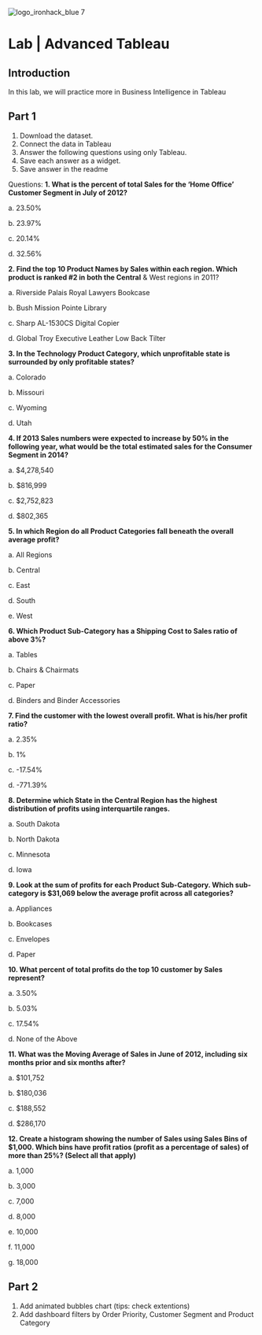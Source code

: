 ![logo_ironhack_blue 7](https://user-images.githubusercontent.com/23629340/40541063-a07a0a8a-601a-11e8-91b5-2f13e4e6b441.png)

# Lab | Advanced Tableau

## Introduction

In this lab, we will practice more in Business Intelligence in Tableau



## Part 1

1. Download the dataset.
2. Connect the data in Tableau
3. Answer the following questions using only Tableau. 
4. Save each answer as a widget. 
5. Save answer in the readme

Questions:
**1. What is the percent of total Sales for the ‘Home Office’ Customer Segment in July of 2012?**

a. 23.50%

b. 23.97%

c. 20.14%

d. 32.56%

**2. Find the top 10 Product Names by Sales within each region. Which product is ranked #2 in both the Central**
& West regions in 2011?

a. Riverside Palais Royal Lawyers Bookcase

b. Bush Mission Pointe Library

c. Sharp AL-1530CS Digital Copier

d. Global Troy Executive Leather Low Back Tilter

**3. In the Technology Product Category, which unprofitable state is surrounded by only profitable states?**

a. Colorado

b. Missouri

c. Wyoming

d. Utah

**4. If 2013 Sales numbers were expected to increase by 50% in the following year, what would be the total
estimated sales for the Consumer Segment in 2014?**

a. $4,278,540

b. $816,999

c. $2,752,823

d. $802,365

**5. In which Region do all Product Categories fall beneath the overall average profit?**

a. All Regions

b. Central

c. East

d. South

e. West

**6. Which Product Sub-Category has a Shipping Cost to Sales ratio of above 3%?**

a. Tables

b. Chairs & Chairmats

c. Paper

d. Binders and Binder Accessories

**7. Find the customer with the lowest overall profit. What is his/her profit ratio?**

a. 2.35%

b. 1%

c. -17.54%

d. -771.39%

**8. Determine which State in the Central Region has the highest distribution of profits using interquartile
ranges.**

a. South Dakota

b. North Dakota

c. Minnesota

d. Iowa

**9. Look at the sum of profits for each Product Sub-Category. Which sub-category is $31,069 below the
average profit across all categories?**

a. Appliances

b. Bookcases

c. Envelopes

d. Paper

**10. What percent of total profits do the top 10 customer by Sales represent?**

a. 3.50%

b. 5.03%

c. 17.54%

d. None of the Above

**11. What was the Moving Average of Sales in June of 2012, including six months prior and six months after?**

a. $101,752

b. $180,036

c. $188,552

d. $286,170

**12. Create a histogram showing the number of Sales using Sales Bins of $1,000. Which bins have profit ratios
(profit as a percentage of sales) of more than 25%? (Select all that apply)**

a. 1,000

b. 3,000

c. 7,000

d. 8,000

e. 10,000

f. 11,000

g. 18,000


## Part 2
1. Add animated bubbles chart (tips: check extentions)
2. Add dashboard filters by Order Priority, Customer Segment and Product Category
